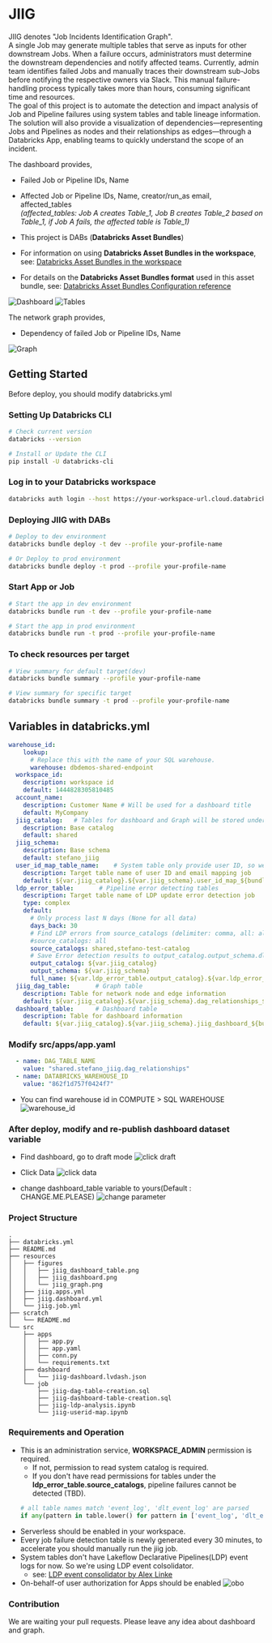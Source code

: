 # JIIG 

JIIG denotes "Job Incidents Identification Graph". <br>
A single Job may generate multiple tables that serve as inputs for other downstream Jobs. When a failure occurs, administrators must determine the downstream dependencies and notify affected teams. Currently, admin team identifies failed Jobs and manually traces their downstream sub-Jobs before notifying the respective owners via Slack. This manual failure-handling process typically takes more than hours, consuming significant time and resources. <br>
The goal of this project is to automate the detection and impact analysis of Job and Pipeline failures using system tables and table lineage information. The solution will also provide a visualization of dependencies—representing Jobs and Pipelines as nodes and their relationships as edges—through a Databricks App, enabling teams to quickly understand the scope of an incident.

The dashboard provides,
- Failed Job or Pipeline IDs, Name
- Affected Job or Pipeline IDs, Name, creator/run_as email, affected_tables <br>
_(affected_tables: Job A creates Table_1, Job B creates Table_2 based on Table_1, if Job A fails, the affected table is Table_1)_

- This project is DABs (**Databricks Asset Bundles**)
- For information on using **Databricks Asset Bundles in the workspace**, see: [Databricks Asset Bundles in the workspace](https://docs.databricks.com/aws/en/dev-tools/bundles/workspace-bundles)
- For details on the **Databricks Asset Bundles format** used in this asset bundle, see: [Databricks Asset Bundles Configuration reference](https://docs.databricks.com/aws/en/dev-tools/bundles/reference)

![Dashboard](resources/figures/jiig_dashboard.png)
![Tables](resources/figures/jiig_dashboard_table.png)

The network graph provides,
- Dependency of failed Job or Pipeline IDs, Name

![Graph](resources/figures/jiig_graph.png)

## Getting Started
Before deploy, you should modify databricks.yml
### Setting Up Databricks CLI
```bash
# Check current version
databricks --version

# Install or Update the CLI
pip install -U databricks-cli
```

### Log in to your Databricks workspace
```bash
databricks auth login --host https://your-workspace-url.cloud.databricks.com --profile your-profile-name
```

### Deploying JIIG with DABs
```bash
# Deploy to dev environment
databricks bundle deploy -t dev --profile your-profile-name

# Or Deploy to prod environment
databricks bundle deploy -t prod --profile your-profile-name
```

### Start App or Job
```bash
# Start the app in dev environment
databricks bundle run -t dev --profile your-profile-name

# Start the app in prod environment
databricks bundle run -t prod --profile your-profile-name 
```

### To check resources per target
```bash
# View summary for default target(dev)
databricks bundle summary --profile your-profile-name

# View summary for specific target
databricks bundle summary -t prod --profile your-profile-name
```

## Variables in databricks.yml
```yaml
warehouse_id:
    lookup:
      # Replace this with the name of your SQL warehouse.
      warehouse: dbdemos-shared-endpoint
  workspace_id:
    description: workspace id
    default: 1444828305810485
  account_name:
    description: Customer Name # Will be used for a dashboard title
    default: MyCompany 
  jiig_catalog:   # Tables for dashboard and Graph will be stored under jiig_catalog
    description: Base catalog
    default: shared
  jiig_schema:
    description: Base schema
    default: stefano_jiig
  user_id_map_table_name:    # System table only provide user ID, so we have to map it to email
    description: Target table name of user ID and email mapping job
    default: ${var.jiig_catalog}.${var.jiig_schema}.user_id_map_${bundle.target}
  ldp_error_table:       # Pipeline error detecting tables
    description: Target table name of LDP update error detection job
    type: complex
    default:
      # Only process last N days (None for all data)
      days_back: 30
      # Find LDP errors from source_catalogs (delimiter: comma, all: all)
      #source_catalogs: all
      source_catalogs: shared,stefano-test-catalog
      # Save Error detection results to output_catalog.output_schema.dlt_error_analysis
      output_catalog: ${var.jiig_catalog}
      output_schema: ${var.jiig_schema}
      full_name: ${var.ldp_error_table.output_catalog}.${var.ldp_error_table.output_schema}.dlt_error_analysis
  jiig_dag_table:       # Graph table
    description: Table for network node and edge information
    default: ${var.jiig_catalog}.${var.jiig_schema}.dag_relationships_${bundle.target}
  dashboard_table:      # Dashboard table
    description: Table for dashboard information
    default: ${var.jiig_catalog}.${var.jiig_schema}.jiig_dashboard_${bundle.target}
```

### Modify src/apps/app.yaml
```yaml
  - name: DAG_TABLE_NAME
    value: "shared.stefano_jiig.dag_relationships"
  - name: DATABRICKS_WAREHOUSE_ID
    value: "862f1d757f0424f7"
```
- You can find warehouse id in COMPUTE > SQL WAREHOUSE
![warehouse_id](resources/figures/jiig_warehouse_id.png)

### After deploy, modify and re-publish dashboard dataset variable
- Find dashboard, go to draft mode 
![click draft](resources/figures/jiig_dashboard_draft.png)

- Click Data
![click data](resources/figures/jiig_dashboard_data.png)

- change dashboard_table variable to yours(Default : CHANGE.ME.PLEASE)
![change parameter](resources/figures/jiig_dashboard_parameter.png)

### Project Structure
```
.
├── databricks.yml
├── README.md
├── resources
│   ├── figures
│   │   ├── jiig_dashboard_table.png
│   │   ├── jiig_dashboard.png
│   │   └── jiig_graph.png
│   ├── jiig.apps.yml
│   ├── jiig.dashboard.yml
│   └── jiig.job.yml
├── scratch
│   └── README.md
└── src
    ├── apps
    │   ├── app.py
    │   ├── app.yaml
    │   ├── conn.py
    │   └── requirements.txt
    ├── dashboard
    │   └── jiig-dashboard.lvdash.json
    └── job
        ├── jiig-dag-table-creation.sql
        ├── jiig-dashboard-table-creation.sql
        ├── jiig-ldp-analysis.ipynb
        └── jiig-userid-map.ipynb
```

### Requirements and Operation
* This is an administration service, **WORKSPACE_ADMIN** permission is required.
   * If not, permission to read system catalog is required.
   * If you don't have read permissions for tables under the **ldp_error_table.source_catalogs**, pipeline failures cannot be detected (TBD).
   ```python
   # all table names match 'event_log', 'dlt_event_log' are parsed
   if any(pattern in table.lower() for pattern in ['event_log', 'dlt_event_log'])
   ```
* Serverless should be enabled in your workspace.
* Every job failure detection table is newly generated every 30 minutes, to accelerate you should manually run the jiig job.
* System tables don't have Lakeflow Declarative Pipelines(LDP) event logs for now. So we're using LDP event colsolidator.
   * see: [LDP event consolidator by Alex Linke](https://github.com/alinke5/LDP_eventLog_consolidator)
* On-behalf-of user authorization for Apps should be enabled
   ![obo](resources/figures/jiig_obo.png)

### Contribution
We are waiting your pull requests. Please leave any idea about dashboard and graph.